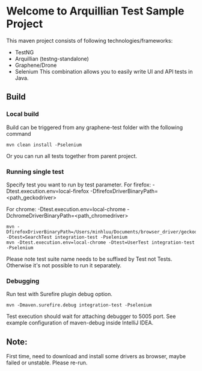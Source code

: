 # Welcome to Arquillian Test Sample Project

This maven project consists of following technologies/frameworks:
 - TestNG
 - Arquillian (testng-standalone)
 - Graphene/Drone
 - Selenium
This combination allows you to easily write UI and API tests in Java.

## Build
### Local build
Build can be triggered from any graphene-test folder with the following command

```
mvn clean install -Pselenium
```
Or you can run all tests together from parent project.


### Running single test
Specify test you want to run by test parameter.
For firefox: 
-Dtest.execution.env=local-firefox
-DfirefoxDriverBinaryPath=<path_geckodriver>

For chrome: 
-Dtest.execution.env=local-chrome 
-DchromeDriverBinaryPath=<path_chromedriver>
```
mvn -DfirefoxDriverBinaryPath=/Users/minhluu/Documents/browser_driver/geckodriver -Dtest=SearchTest integration-test -Pselenium
mvn -Dtest.execution.env=local-chrome -Dtest=UserTest integration-test -Pselenium
```
Please note test suite name needs to be suffixed by Test not Tests. Otherwise it's not possible to run it separately.

### Debugging
Run test with Surefire plugin debug option.

```
mvn -Dmaven.surefire.debug integration-test -Pselenium
```
Test execution should wait for attaching debugger to 5005 port. See example configuration of maven-debug inside IntelliJ IDEA.

## Note:
First time, need to download and install some drivers as browser, maybe failed or unstable. Please re-run. 